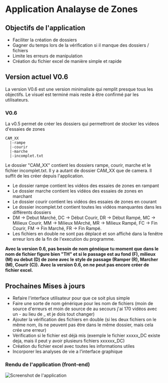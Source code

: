 # Application Analayse de Zones
## Objectifs de l'application
- Faciliter la création de dossiers
- Gagner du temps lors de la vérification si il manque des dossiers / fichiers
- Limite les erreurs de manipulation
- Création du fichier excel de manière simple et rapide

## Version actuel V0.6
La version V0.6 est une version minimaliste qui remplit presque tous les objectifs. Le visuel est terminé mais reste à être confirmé par les utilisateurs.
### V0.6
La v0.5 permet de créer les dossiers qui permettront de stocker les videos d'essaies de zones 
```
CAM_XX
  |-rampe
  |-courir
  |-marche
  |-incomplet.txt
```
Le dossier "CAM_XX" contient les dossiers rampe, courir, marche et le fichier incomplet.txt.
Il y a autant de dossier CAM_XX que de camera. Il suffit de les créer depuis l'application.
- Le dossier rampe contient les vidéos des essaies de zones en rampant
- Le dossier marche contient les vidéos des essaies de zones en marchant
- Le dossier courir contient les vidéos des essaies de zones en courant
- Le dossier incomplet.txt contient toutes les vidéos manquantes dans les différents dossiers
 - DM -> Debut Marché, DC -> Début Courir, DR -> Début Rampé, MC -> Milieux Courir, MM -> Milieux MArché, MR -> Milieux Rampé, FC -> Fin Courir, FM -> Fin Marché, FR -> Fin Rampé.
- Les fichiers en double ne sont pas déplacé et son affiché dans la fenêtre erreur lors de la fin de l'execution du programme.

**Avec la version 0.6, pas besoin de nom généique tu moment que dans le nom de fichier figure bien "TH" et si le passage est au fond (F), milieux (M) ou debut (D) de zone avec le style de passage (Ramper (R), Marcher (M), Courir (C)).**
**Avec la version 0.6, on ne peut pas encore créer de fichier excel.**
## Prochaines Mises à jours
- Refaire l'interface utilisateur pour que ce soit plus simple
- Faire une sorte de nom générique pour les nom de fichiers (moin de source d'erreurs et moin de source de au secours j'ai 170 vidéos avec un - au lieu de _ et je dois tout changer)
- Ajouter la vérification des fichiers en double (si les deux fichiers on le même nom, ils ne peuvent pas être dans le même dossier, mais cela crée une erreur)
- Vérification si le fichier est déjà mis (exemple le fichier xxxxx_DC existe deja, mais il peut y avoir plusieurs fichiers xxxxxx_DC)
- Création du fichier excel avec toutes les informations utiles
- Incorporer les analyses de vie a l'interface graphique
### Rendu de l'application (front-end)
![Screenshot de l'application](https://www.aht.li/3826115/Capture_decran_2024-01-10_134231.png)
